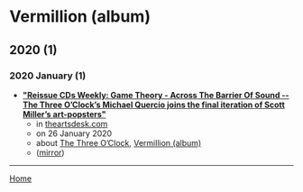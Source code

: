 # Vermillion (album)

## 2020 (1)

### 2020 January (1)

 - [**"Reissue CDs Weekly: Game Theory - Across The Barrier Of Sound -- The Three O’Clock’s Michael Quercio joins the final iteration of Scott Miller’s art-popsters"**](https://theartsdesk.com/new-music/reissue-cds-weekly-game-theory-across-barrier-sound)
    - in [theartsdesk.com](../../../publications/theartsdesk-com/index.md)
    - on 26 January 2020
    - about [The Three O’Clock](../../../topics/the-three-o-clock/index.md), [Vermillion (album)](../../../topics/album/vermillion/index.md)
    - ([mirror](https://web.archive.org/web/*/https://theartsdesk.com/new-music/reissue-cds-weekly-game-theory-across-barrier-sound))

----

[Home](../index.md)
